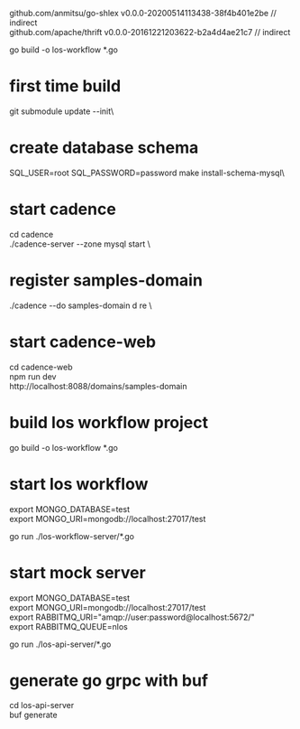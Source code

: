 
github.com/anmitsu/go-shlex v0.0.0-20200514113438-38f4b401e2be // indirect \
github.com/apache/thrift v0.0.0-20161221203622-b2a4d4ae21c7 // indirect


go build -o los-workflow *.go


# first time build
git submodule update --init\

# create database schema
SQL_USER=root SQL_PASSWORD=password make install-schema-mysql\


# start cadence
cd cadence\
./cadence-server --zone mysql start \

# register samples-domain
./cadence --do samples-domain d re \

# start cadence-web
cd cadence-web\
npm run dev\
http://localhost:8088/domains/samples-domain




# build los workflow project
go build -o los-workflow *.go

# start los workflow
export MONGO_DATABASE=test \
export MONGO_URI=mongodb://localhost:27017/test 

go run ./los-workflow-server/*.go

# start mock server
export MONGO_DATABASE=test \
export MONGO_URI=mongodb://localhost:27017/test \
export RABBITMQ_URI="amqp://user:password@localhost:5672/" \
export RABBITMQ_QUEUE=nlos

go run ./los-api-server/*.go


# generate go grpc with buf
cd  los-api-server \
buf generate  


